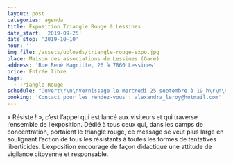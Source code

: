 ```yaml
---
layout: post
categories: agenda
title: Exposition Triangle Rouge à Lessines
date_start: '2019-09-25'
date_stop: '2019-10-10'
hour: ''
img_file: /assets/uploads/triangle-rouge-expo.jpg
place: Maison des associations de Lessines (Gare)
address: 'Rue René Magritte, 26 à 7860 Lessines'
price: Entrée libre
tags:
  - Triangle Rouge
schedule: "Ouvert\r\n\nVernissage le mercredi 25 septembre à 19 h\r\n\nVisites guidées pour les groupes scolaires assurées par les élèves\r de 5e et 6e années secondaires de l’AR René Magritte de Lessines.\r\n\n\n\n\n\nContact : Monsieur Francis Plouquet 068 34 08 81"
booking: 'Contact pour les rendez-vous : alexandra_leroy@hotmail.com'
---
```

« Résiste ! », c’est l’appel qui est lancé aux visiteurs et qui traverse l’ensemble de l’exposition. Dédié à tous ceux qui, dans les camps de concentration, portaient le triangle rouge, ce message se veut plus large en soulignant l’action de tous les résistants à toutes les formes de tentatives liberticides. L’exposition encourage de façon didactique une attitude de vigilance citoyenne et responsable.
